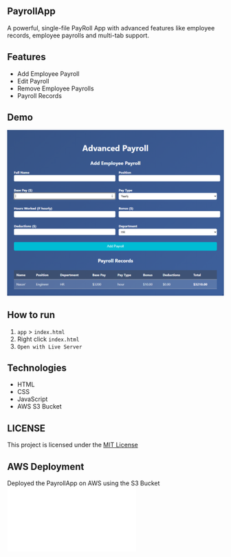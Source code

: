 ## PayrollApp
A powerful, single-file PayRoll App with advanced features like employee records, employee payrolls and multi-tab support.

## Features
- Add Employee Payroll
- Edit Payroll
- Remove Employee Payrolls
- Payroll Records

## Demo
![PayrollApp Demo](app/assets/PayrollApp.PNG)

## How to run
1. `app` > `index.html`
2. Right click `index.html`
3. `Open with Live Server`

## Technologies
- HTML
- CSS
- JavaScript
- AWS S3 Bucket

## LICENSE
This project is licensed under the [MIT License](LICENSE)

## AWS Deployment
Deployed the PayrollApp on AWS using the S3 Bucket
![AWS Deployment](app/assets/aws.md)
